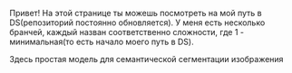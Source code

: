 Привет! На этой странице ты можешь посмотреть на мой путь в DS(репозиторий постоянно обновляется). У меня есть несколько бранчей, каждый назван соответственно сложности, где 1 - минимальная(то есть начало моего путь в DS).

Здесь простая модель для семантической сегментации изображения
